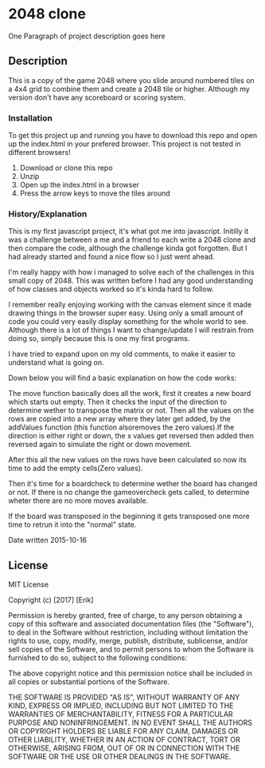 # 2048 clone

One Paragraph of project description goes here

## Description

This is a copy of the game 2048 where you slide around numbered tiles on
a 4x4 grid to combine them and create a 2048 tile or higher. Although my
version don't have any scoreboard or scoring system.

### Installation

To get this project up and running you have to download this repo and open
up the index.html in your prefered browser. This project is not tested in different browsers!

1. Download or clone this repo
2. Unzip
3. Open up the index.html in a browser
4. Press the arrow keys to move the tiles around

### History/Explanation
This is my first javascript project, it's what got me into javascript.
Initilly it was a challenge between a me and a friend to each write a 2048
clone and then compare the code, although the challenge kinda got forgotten.
But I had already started and found a nice flow so I just went ahead.

I'm really happy with how i managed to solve each of the challenges in this
small copy of 2048. This was written before I had any good understanding
of how classes and objects worked so it's kinda hard to follow.

I remember really enjoying working with the canvas element since it made drawing
things in the browser super easy. Using only a small amount of code you could very
easily display something for the whole world to see.
Although there is a lot of things I want to change/update I will restrain from
doing so, simply because this is one my first programs.

I have tried to expand upon on my old comments, to make it easier to understand
what is going on.

Down below you will find a basic explanation on how the code works:

The move function basically does all the work, first it creates a new board
which starts out empty. Then it checks the input of the direction  to determine
wether to transpose the matrix or not. Then all the values on the rows are
copied into a new array where they later get added, by the addValues function
(this function alsoremoves the zero values).If the direction is either right or
down, the x values get reversed then added then reversed again to simulate the
right or down movement.

After this all the new values on the rows have been calculated so now its time
to add the empty cells(Zero values).

Then it's time for a boardcheck to determine wether the board has changed or
not. If there is no change the gameovercheck gets called, to determine wheter
there are no more moves available.

If the board was transposed in the beginning it gets transposed one more time
to retrun it into the "normal" state.

Date written 2015-10-16

## License

MIT License

Copyright (c) [2017] [Erik]

Permission is hereby granted, free of charge, to any person obtaining a copy
of this software and associated documentation files (the "Software"), to deal
in the Software without restriction, including without limitation the rights
to use, copy, modify, merge, publish, distribute, sublicense, and/or sell
copies of the Software, and to permit persons to whom the Software is
furnished to do so, subject to the following conditions:

The above copyright notice and this permission notice shall be included in all
copies or substantial portions of the Software.

THE SOFTWARE IS PROVIDED "AS IS", WITHOUT WARRANTY OF ANY KIND, EXPRESS OR
IMPLIED, INCLUDING BUT NOT LIMITED TO THE WARRANTIES OF MERCHANTABILITY,
FITNESS FOR A PARTICULAR PURPOSE AND NONINFRINGEMENT. IN NO EVENT SHALL THE
AUTHORS OR COPYRIGHT HOLDERS BE LIABLE FOR ANY CLAIM, DAMAGES OR OTHER
LIABILITY, WHETHER IN AN ACTION OF CONTRACT, TORT OR OTHERWISE, ARISING FROM,
OUT OF OR IN CONNECTION WITH THE SOFTWARE OR THE USE OR OTHER DEALINGS IN THE
SOFTWARE.
